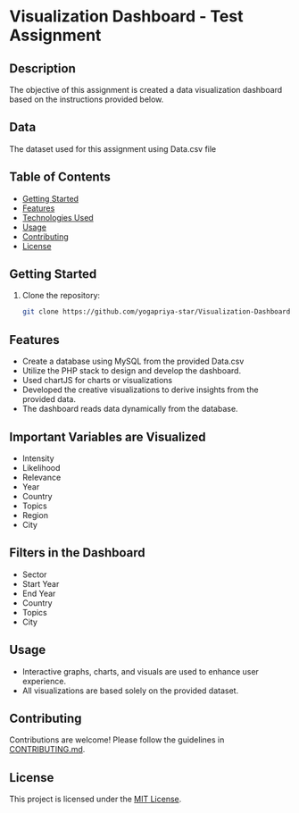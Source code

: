# Visualization Dashboard - Test Assignment

## Description

The objective of this assignment is created a data visualization dashboard based on the instructions provided below.

## Data

The dataset used for this assignment using Data.csv file

## Table of Contents
- [Getting Started](#getting-started)
- [Features](#features)
- [Technologies Used](#technologies-used)
- [Usage](#usage)
- [Contributing](#contributing)
- [License](#license)

## Getting Started

1. Clone the repository:
   ```bash
   git clone https://github.com/yogapriya-star/Visualization-Dashboard.git
   
## Features

- Create a database using MySQL from the provided Data.csv
- Utilize the PHP stack to design and develop the dashboard.
- Used chartJS for charts or visualizations
- Developed the creative visualizations to derive insights from the provided data.
- The dashboard reads data dynamically from the database.

## Important Variables are Visualized

- Intensity
- Likelihood
- Relevance
- Year
- Country
- Topics
- Region
- City

## Filters in the Dashboard

- Sector
- Start Year
- End Year
- Country
- Topics
- City  

## Usage

  - Interactive graphs, charts, and visuals are used to enhance user experience.
  - All visualizations are based solely on the provided dataset.

## Contributing
Contributions are welcome! Please follow the guidelines in [CONTRIBUTING.md](CONTRIBUTING.md).

## License
This project is licensed under the [MIT License](LICENSE).
